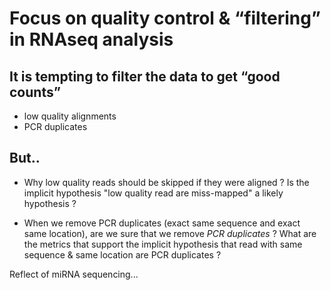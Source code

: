 # Focus on quality control & “filtering” in RNAseq analysis

## It is tempting to **filter** the data to get “good counts”

- low quality alignments
- PCR duplicates

## But..

- Why low quality reads should be skipped if they were aligned ? Is the implicit hypothesis
"low quality read are miss-mapped" a likely hypothesis ?

- When we remove PCR duplicates (exact same sequence and exact same location), are we sure
that we remove *PCR duplicates* ? What are the metrics that support the implicit hypothesis that
read with same sequence & same location are PCR duplicates ?

Reflect of miRNA sequencing...

